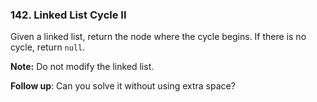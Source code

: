 ### 142. Linked List Cycle II

Given a linked list, return the node where the cycle begins. If there is no cycle, return `null`.

**Note:** Do not modify the linked list.

**Follow up**:
Can you solve it without using extra space?